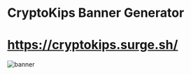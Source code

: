 # CryptoKips Banner Generator


# https://cryptokips.surge.sh/

![banner](https://user-images.githubusercontent.com/4474353/154806483-82db6b46-9d71-4bba-b42c-79c8c58d976b.png)
